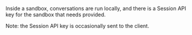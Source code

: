 Inside a sandbox, conversations are run locally, and there is a Session API key for the sandbox that needs provided.

Note: the Session API key is occasionally sent to the client.
